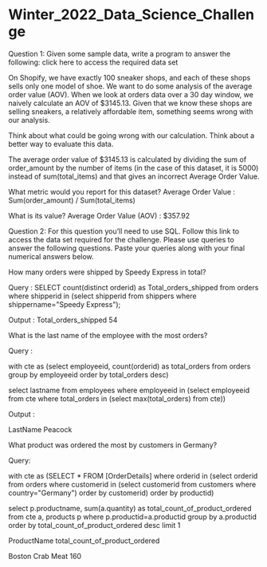 # Winter_2022_Data_Science_Challenge


Question 1: Given some sample data, write a program to answer the following: click here to access the required data set

On Shopify, we have exactly 100 sneaker shops, and each of these shops sells only one model of shoe. We want to do some analysis of the average order value (AOV). When we look at orders data over a 30 day window, we naively calculate an AOV of $3145.13. Given that we know these shops are selling sneakers, a relatively affordable item, something seems wrong with our analysis. 

Think about what could be going wrong with our calculation. Think about a better way to evaluate this data. 

The average order value of $3145.13 is calculated by dividing the sum of order_amount by the number of items (in the case of this dataset, it is 5000) instead of sum(total_items) and that gives an incorrect Average Order Value.

What metric would you report for this dataset?
Average Order Value : Sum(order_amount) / Sum(total_items)

What is its value?
Average Order Value (AOV) : $357.92


Question 2: For this question you’ll need to use SQL. Follow this link to access the data set required for the challenge. Please use queries to answer the following questions. Paste your queries along with your final numerical answers below.

How many orders were shipped by Speedy Express in total?

 Query : SELECT count(distinct orderid) as Total_orders_shipped from orders where shipperid in (select shipperid from shippers where shippername="Speedy Express");

Output : 
Total_orders_shipped
54


What is the last name of the employee with the most orders?

Query : 

with cte as
(select employeeid, count(orderid) as total_orders from orders group by employeeid order by total_orders desc)

select lastname from employees where employeeid in (select employeeid from cte where total_orders in (select max(total_orders) from cte))

Output :


LastName
Peacock


What product was ordered the most by customers in Germany?

Query:

with cte as
(SELECT * FROM [OrderDetails] where orderid in (select orderid from orders where customerid in (select customerid from customers where country="Germany") order by customerid) order by productid)

select p.productname, sum(a.quantity) as total_count_of_product_ordered from cte a, products p
where p.productid=a.productid
group by a.productid
order by total_count_of_product_ordered desc
limit 1


ProductName
total_count_of_product_ordered


Boston Crab Meat
160


